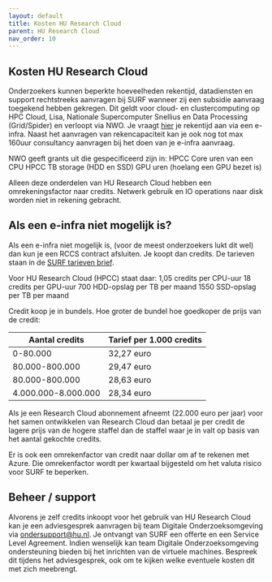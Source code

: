 ```yaml
---
layout: default
title: Kosten HU Research Cloud
parent: HU Research Cloud
nav_order: 10
---
```


## Kosten HU Research Cloud
Onderzoekers kunnen beperkte hoeveelheden rekentijd, datadiensten en support rechtstreeks aanvragen bij SURF wanneer zij een subsidie aanvraag toegekend hebben gekregen. Dit geldt voor cloud- en clustercomputing op HPC Cloud, Lisa, Nationale Supercomputer Snellius en Data Processing (Grid/Spider) en verloopt via NWO. Je vraagt [hier](https://servicedesk.surfsara.nl/jira/plugins/servlet/samlsso?redirectTo=%2Fservicedesk%2Fcustomer%2Fportal%2F1) je rekentijd aan via een e-infra. Naast het aanvragen van rekencapaciteit kan je ook nog tot max 160uur consultancy aanvragen bij het doen van je e-infra aanvraag.  


NWO geeft grants uit die gespecificeerd zijn in:
HPCC Core uren van een CPU
HPCC TB storage (HDD en SSD) 
GPU uren (hoelang een GPU bezet is)

Alleen deze onderdelen van HU Research Cloud hebben een omrekeningsfactor naar credits. Netwerk gebruik en IO operations naar disk worden niet in rekening gebracht.


## Als een e-infra niet mogelijk is?
Als een e-infra niet mogelijk is, (voor de meest onderzoekers lukt dit wel) dan kun je een RCCS contract afsluiten. Je koopt dan credits. De tarieven staan in de [SURF tarieven brief](
https://www.surf.nl/files/2021-09/surf-diensten-en-tarieven-2022_versie-aug-2021-v3.pdf). 

Voor HU Research Cloud (HPCC) staat daar:
1,05 credits per CPU-uur 
18 credits per GPU-uur 
700 HDD-opslag per TB per maand
1550 SSD-opslag per TB per maand
 
Credit koop je in bundels. Hoe groter de bundel hoe goedkoper de prijs van de credit:

| Aantal credits      | Tarief per 1.000 credits |
| ----------- | ----------- |
| 0-80.000             | 32,27 euro |
| 80.000-800.000       | 29,47 euro |
| 80.000-800.000       | 28,63 euro |
| 4.000.000-8.000.000  | 28,34 euro |

 
 
Als je een Research Cloud abonnement afneemt (22.000 euro per jaar) voor het samen ontwikkelen van Research Cloud dan betaal je per credit de lagere prijs van de hogere staffel dan de staffel waar je in valt op basis van het aantal gekochte credits. 

Er is ook een omrekenfactor van credit naar dollar om af te rekenen met Azure. Die omrekenfactor wordt per kwartaal bijgesteld om het valuta risico voor SURF te beperken.


## Beheer / support
Alvorens je zelf credits inkoopt voor het gebruik van HU Research Cloud kan je een adviesgesprek aanvragen bij team Digitale Onderzoeksomgeving via [ondersupport@hu.nl](mailto:onderzoeksupport@hu.nl). 
Je ontvangt van SURF een offerte en een Service Level Agreement. Indien wenselijk kan team Digitale Onderzoeksomgeving ondersteuning bieden bij het inrichten van de virtuele machines. Bespreek dit tijdens het adviesgesprek, ook om te kijken welke eventuele kosten dit met zich meebrengt. 
